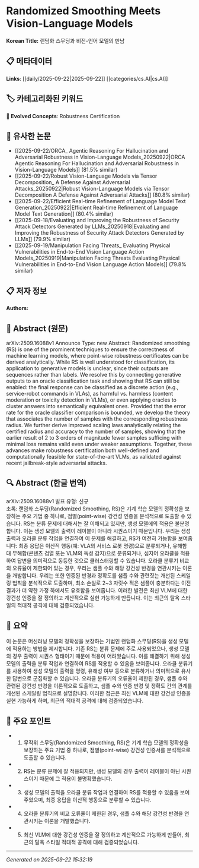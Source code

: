 # Randomized Smoothing Meets Vision-Language Models

**Korean Title:** 랜덤화 스무딩과 비전-언어 모델의 만남

## 📋 메타데이터

**Links**: [[daily/2025-09-22|2025-09-22]] [[categories/cs.AI|cs.AI]]

## 🏷️ 카테고리화된 키워드
**🚀 Evolved Concepts**: Robustness Certification

## 🔗 유사한 논문
- [[2025-09-22/ORCA_ Agentic Reasoning For Hallucination and Adversarial Robustness in Vision-Language Models_20250922|ORCA Agentic Reasoning For Hallucination and Adversarial Robustness in Vision-Language Models]] (81.5% similar)
- [[2025-09-22/Robust Vision-Language Models via Tensor Decomposition_ A Defense Against Adversarial Attacks_20250922|Robust Vision-Language Models via Tensor Decomposition A Defense Against Adversarial Attacks]] (80.8% similar)
- [[2025-09-22/Efficient Real-time Refinement of Language Model Text Generation_20250922|Efficient Real-time Refinement of Language Model Text Generation]] (80.4% similar)
- [[2025-09-18/Evaluating and Improving the Robustness of Security Attack Detectors Generated by LLMs_20250918|Evaluating and Improving the Robustness of Security Attack Detectors Generated by LLMs]] (79.9% similar)
- [[2025-09-19/Manipulation Facing Threats_ Evaluating Physical Vulnerabilities in End-to-End Vision Language Action Models_20250919|Manipulation Facing Threats Evaluating Physical Vulnerabilities in End-to-End Vision Language Action Models]] (79.8% similar)

## 📋 저자 정보

**Authors:** 

## 📄 Abstract (원문)

arXiv:2509.16088v1 Announce Type: new 
Abstract: Randomized smoothing (RS) is one of the prominent techniques to ensure the correctness of machine learning models, where point-wise robustness certificates can be derived analytically. While RS is well understood for classification, its application to generative models is unclear, since their outputs are sequences rather than labels. We resolve this by connecting generative outputs to an oracle classification task and showing that RS can still be enabled: the final response can be classified as a discrete action (e.g., service-robot commands in VLAs), as harmful vs. harmless (content moderation or toxicity detection in VLMs), or even applying oracles to cluster answers into semantically equivalent ones. Provided that the error rate for the oracle classifier comparison is bounded, we develop the theory that associates the number of samples with the corresponding robustness radius. We further derive improved scaling laws analytically relating the certified radius and accuracy to the number of samples, showing that the earlier result of 2 to 3 orders of magnitude fewer samples sufficing with minimal loss remains valid even under weaker assumptions. Together, these advances make robustness certification both well-defined and computationally feasible for state-of-the-art VLMs, as validated against recent jailbreak-style adversarial attacks.

## 🔍 Abstract (한글 번역)

arXiv:2509.16088v1 발표 유형: 신규  
초록: 랜덤화 스무딩(Randomized Smoothing, RS)은 기계 학습 모델의 정확성을 보장하는 주요 기법 중 하나로, 점별(point-wise) 강건성 인증을 분석적으로 도출할 수 있습니다. RS는 분류 문제에 대해서는 잘 이해되고 있지만, 생성 모델에의 적용은 불분명합니다. 이는 생성 모델의 출력이 레이블이 아니라 시퀀스이기 때문입니다. 우리는 생성 출력과 오라클 분류 작업을 연결하여 이 문제를 해결하고, RS가 여전히 가능함을 보여줍니다: 최종 응답은 이산적 행동(예: VLA의 서비스 로봇 명령)으로 분류되거나, 유해함 대 무해함(콘텐츠 검열 또는 VLM의 독성 감지)으로 분류되거나, 심지어 오라클을 적용하여 답변을 의미적으로 동등한 것으로 클러스터링할 수 있습니다. 오라클 분류기 비교의 오류율이 제한되어 있는 경우, 우리는 샘플 수와 해당 강건성 반경을 연관시키는 이론을 개발합니다. 우리는 또한 인증된 반경과 정확도를 샘플 수와 관련짓는 개선된 스케일링 법칙을 분석적으로 도출하며, 최소 손실로 2~3 자릿수 적은 샘플이 충분하다는 이전 결과가 더 약한 가정 하에서도 유효함을 보여줍니다. 이러한 발전은 최신 VLM에 대한 강건성 인증을 잘 정의하고 계산적으로 실현 가능하게 만듭니다. 이는 최근의 탈옥 스타일의 적대적 공격에 대해 검증되었습니다.

## 📝 요약

이 논문은 머신러닝 모델의 정확성을 보장하는 기법인 랜덤화 스무딩(RS)을 생성 모델에 적용하는 방법을 제시합니다. 기존 RS는 분류 문제에 주로 사용되었으나, 생성 모델의 경우 출력이 시퀀스 형태이기 때문에 적용이 어려웠습니다. 이를 해결하기 위해 생성 모델의 출력을 분류 작업과 연결하여 RS를 적용할 수 있음을 보여줍니다. 오라클 분류기를 사용하여 생성 모델의 출력을 명령, 유해성 여부 등으로 분류하거나 의미적으로 유사한 답변으로 군집화할 수 있습니다. 오라클 분류기의 오류율이 제한된 경우, 샘플 수와 관련된 강건성 반경을 이론적으로 도출하고, 샘플 수와 인증 반경 및 정확도 간의 관계를 개선된 스케일링 법칙으로 설명합니다. 이러한 접근은 최신 VLM에 대한 강건성 인증을 실현 가능하게 하며, 최근의 적대적 공격에 대해 검증되었습니다.

## 🎯 주요 포인트

- 1. 무작위 스무딩(Randomized Smoothing, RS)은 기계 학습 모델의 정확성을 보장하는 주요 기법 중 하나로, 점별(point-wise) 강건성 인증서를 분석적으로 도출할 수 있습니다.

- 2. RS는 분류 문제에 잘 적용되지만, 생성 모델의 경우 출력이 레이블이 아닌 시퀀스이기 때문에 그 적용이 불명확했습니다.

- 3. 생성 모델의 출력을 오라클 분류 작업과 연결하여 RS를 적용할 수 있음을 보여주었으며, 최종 응답을 이산적 행동으로 분류할 수 있습니다.

- 4. 오라클 분류기의 비교 오류율이 제한된 경우, 샘플 수와 해당 강건성 반경을 연관시키는 이론을 개발했습니다.

- 5. 최신 VLM에 대한 강건성 인증을 잘 정의하고 계산적으로 가능하게 만들어, 최근의 탈옥 스타일 적대적 공격에 대해 검증되었습니다.

---

*Generated on 2025-09-22 15:32:19*